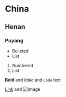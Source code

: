 
# China
## Henan
### Puyang

- Bulleted
- List

1. Numbered
2. List
 
**Bold** and _Italic_ and `Code` text

[Link](https://twitter.com/routeweststage) and ![Image](https://twitter.com/routeweststage/status/1362477547741728769/photo/1)
```
